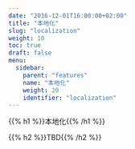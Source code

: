 ```yaml
---
date: "2016-12-01T16:00:00+02:00"
title: "本地化"
slug: "localization"
weight: 10
toc: true
draft: false
menu:
  sidebar:
    parent: "features"
    name: "本地化"
    weight: 20
    identifier: "localization"
---
```


{{% h1 %}}本地化{{% /h1 %}}

{{% h2 %}}TBD{{% /h2 %}}
